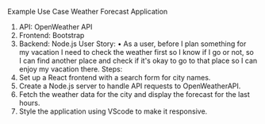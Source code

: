 Example Use Case 
Weather Forecast Application 
1. API: OpenWeather API
2. Frontend: Bootstrap
3. Backend: Node.js
User Story: 
• As a user, before I plan something for my vacation I need to check the weather first so I know if I go or not, so I can find another place and check if it's okay to go to that place so I can enjoy my vacation there.
Steps: 
1. Set up a React frontend with a search form for city names. 
2. Create a Node.js server to handle API requests to OpenWeatherAPI.
3. Fetch the weather data for the city and display the forecast for the last hours.
4. Style the application using VScode to make it responsive.
